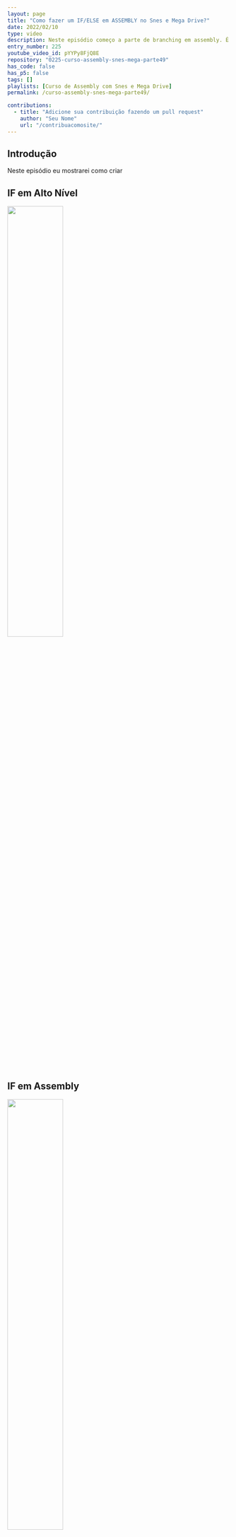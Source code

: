 ```yaml
---
layout: page
title: "Como fazer um IF/ELSE em ASSEMBLY no Snes e Mega Drive?"
date: 2022/02/10
type: video
description: Neste episódio começo a parte de branching em assembly. É com esse tipo de instrução que conseguimos fazer if, else, for, while, rotinas, etc.
entry_number: 225
youtube_video_id: pYYPy8FjQ8E
repository: "0225-curso-assembly-snes-mega-parte49"
has_code: false
has_p5: false
tags: []
playlists: [Curso de Assembly com Snes e Mega Drive]
permalink: /curso-assembly-snes-mega-parte49/

contributions:
  - title: "Adicione sua contribuição fazendo um pull request"
    author: "Seu Nome"
    url: "/contribuacomosite/"
---
```


## Introdução

Neste episódio eu mostrarei como criar 

## IF em Alto Nível

<img src="/pages_data/{{page.repository}}/img1.jpg" style="opacity:0.8; width:50%;"/>

## IF em Assembly

<img src="/pages_data/{{page.repository}}/img2.jpg" style="opacity:0.8; width:50%;"/>

## IF/ELSE em Alto Nível

<img src="/pages_data/{{page.repository}}/img3.jpg" style="opacity:0.8; width:50%;"/>

## IF/ELSE em Assembly - Tipo 1

<img src="/pages_data/{{page.repository}}/img4.jpg" style="opacity:0.8; width:50%;"/>

## IF/ELSE em Assembly - Tipo 2

<img src="/pages_data/{{page.repository}}/img5.jpg" style="opacity:0.8; width:50%;"/>

<img src="/pages_data/{{page.repository}}/img6.jpg" style="opacity:0.8; width:50%;"/>

## Bcc - 68000

<img src="/pages_data/{{page.repository}}/img7.jpg" style="opacity:0.8; width:50%;"/>

## Branchs Condicionais - 65c816

<img src="/pages_data/{{page.repository}}/img8.jpg" style="opacity:0.8; width:50%;"/>

<img src="/pages_data/{{page.repository}}/img9.jpg" style="opacity:0.8; width:50%;"/>


